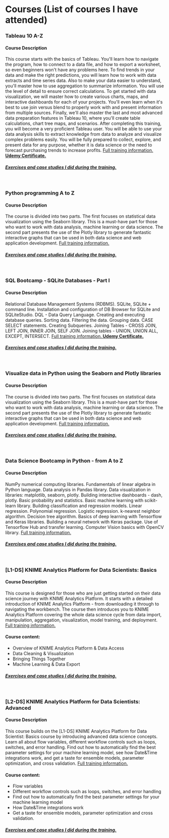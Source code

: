 # Courses (List of courses I have attended)

### Tableau 10 A-Z
#### Course Description
This course starts with the basics of Tableau. You'll learn how to navigate the program, how to connect to a data file, and how to export a worksheet, so even beginners won't have any problems here. To find trends in your data and make the right predictions, you will learn how to work with data extracts and time series data. Also to make your data easier to understand, you'll master how to use aggregation to summarize information. You will use the level of detail to ensure correct calculations. To get started with data visualization, we will master how to create various charts, maps, and interactive dashboards for each of your projects. You'll even learn when it's best to use join versus blend to properly work with and present information from multiple sources. Finally, we'll also master the last and most advanced data preparation features in Tableau 10, where you'll create table calculations, chart tree maps, and scenarios. After completing this training, you will become a very proficient Tableau user. You will be able to use your data analysis skills to extract knowledge from data to analyze and visualize complex problems easily. You will be fully prepared to collect, explore, and present data for any purpose, whether it is data science or the need to forecast purchasing trends to increase profits. [Full training information.](https://www.udemy.com/course/wizualizacje-danych-python/)**[ Udemy Certificate.](https://www.udemy.com/certificate/UC-afaa8ff3-ba2e-41fa-b32d-02288ff79a25/)**
&nbsp;
##### [Exercises and case studies I did during the training.](https://public.tableau.com/app/profile/kirill.eremenko)

&nbsp;
&nbsp;

### Python programming A to Z
#### Course Description
The course is divided into two parts. The first focuses on statistical data visualization using the Seaborn library. This is a must-have part for those who want to work with data analysis, machine learning or data science. The second part presents the use of the Plotly library to generate fantastic interactive graphs that can be used in both data science and web application development. [Full training information.](https://www.udemy.com/course/programowanie-w-jezyku-python/)
&nbsp;
##### [Exercises and case studies I did during the training.](https://github.com/krakowiakpawel9/python_kurs)


&nbsp;
&nbsp;

### SQL Bootcamp - SQLite Databases - Part I
#### Course Description
Relational Database Management Systems (RDBMS). SQLite, SQLite + command line. Installation and configuration of DB Browser for SQLite and SQLiteStudio. DQL - Data Query Language. Creating and executing database queries. Sorting data. Filtering the data. Grouping data. CASE SELECT statements. Creating Subqueries. Joining Tables - CROSS JOIN, LEFT JOIN, INNER JOIN, SELF JOIN. Joining tables - UNION, UNION ALL, EXCEPT, INTERSECT. [Full training information.](https://www.udemy.com/course/sql-bootcamp-bazy-danych-sqlite/)**[ Udemy Certificate.](https://www.udemy.com/certificate/UC-ba4d3756-0e8b-4820-bfab-7bc4979764f6/)**
&nbsp;
##### [Exercises and case studies I did during the training.](https://github.com/MarcusMKappa/courses/tree/main/SQL%20Bootcamp%20-%20Bazy%20danych%20SQLite%20-%20Part%20I)


&nbsp;
&nbsp;


### Visualize data in Python using the Seaborn and Plotly libraries
#### Course Description
The course is divided into two parts. The first focuses on statistical data visualization using the Seaborn library. This is a must-have part for those who want to work with data analysis, machine learning or data science. The second part presents the use of the Plotly library to generate fantastic interactive graphs that can be used in both data science and web application development. [Full training information.](https://www.udemy.com/course/wizualizacje-danych-python/)
&nbsp;
##### [Exercises and case studies I did during the training.](https://github.com/MarcusMKappa/courses/tree/main/Visualize%20data%20in%20Python%20using%20the%20Seaborn%20and%20Plotly%20libraries)


&nbsp;
&nbsp;

### Data Science Bootcamp in Python - from A to Z
#### Course Description
NumPy numerical computing libraries. Fundamentals of linear algebra in Python language. Data analysis in Pandas library. Data visualization in libraries: matplotlib, seaborn, plotly. Building interactive dashboards - dash, plotly. Basic probability and statistics. Basic machine learning with scikit-learn library. Building classification and regression models. Linear regression. Polynomial regression. Logistic regression. k-nearest neighbor algorithm. Decision tree algorithm. Basics of deep learning with Tensorflow and Keras libraries. Building a neural network with Keras package. Use of Tensorflow Hub and transfer learning. Computer Vision basics with OpenCV library. [Full training information.](https://www.udemy.com/course/data-science-bootcamp-python/)
&nbsp;
##### [Exercises and case studies I did during the training.](https://github.com/krakowiakpawel9/data-science-bootcamp)


&nbsp;
&nbsp;

### [L1-DS] KNIME Analytics Platform for Data Scientists: Basics
#### Course Description
This course is designed for those who are just getting started on their data science journey with KNIME Analytics Platform. It starts with a detailed introduction of KNIME Analytics Platform - from downloading it through to navigating the workbench. The course then introduces you to KNIME Analytics Platform covering the whole data science cycle from data import, manipulation, aggregation, visualization, model training, and deployment. [Full training information.](https://www.knime.com/knime-self-paced-courses)

#### Course content:
- Overview of KNIME Analytics Platform & Data Access
- Data Cleaning & Visualization
- Bringing Things Together
- Machine Learning & Data Export

##### [Exercises and case studies I did during the training.](https://hub.knime.com/knime/spaces/Education/latest/Self-Paced%20Courses/L1-DS%20KNIME%20Analytics%20Platform%20for%20Data%20Scientists%20-%20Basics/Solutions~6Mw2fuXbMWe6hP5p/)


&nbsp;
&nbsp;


### [L2-DS] KNIME Analytics Platform for Data Scientists: Advanced
#### Course Description
This course builds on the [L1-DS] KNIME Analytics Platform for Data Scientist: Basics course by introducing advanced data science concepts. Learn all about flow variables, different workflow controls such as loops, switches, and error handling. Find out how to automatically find the best parameter settings for your machine learning model, see how Date&Time integrations work, and get a taste for ensemble models, parameter optimization, and cross validation. [Full training information.](https://www.knime.com/knime-self-paced-courses)

#### Course content:
- Flow variables 
- Different workflow controls such as loops, switches, and error handling
- Find out how to automatically find the best parameter settings for your machine learning model
- How Date&Time integrations work
- Get a taste for ensemble models, parameter optimization and cross validation.

##### [Exercises and case studies I did during the training.](https://hub.knime.com/knime/spaces/Education/latest/Self-Paced%20Courses/L1-DS%20KNIME%20Analytics%20Platform%20for%20Data%20Scientists%20-%20Basics/Solutions~6Mw2fuXbMWe6hP5p/)

